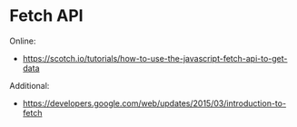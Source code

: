 # Fetch API

Online:
- https://scotch.io/tutorials/how-to-use-the-javascript-fetch-api-to-get-data

Additional:
- https://developers.google.com/web/updates/2015/03/introduction-to-fetch